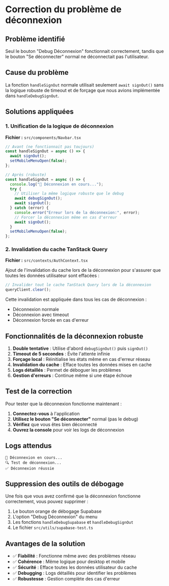 # Correction du problème de déconnexion

## Problème identifié

Seul le bouton "Debug Déconnexion" fonctionnait correctement, tandis que le bouton "Se déconnecter" normal ne déconnectait pas l'utilisateur.

## Cause du problème

La fonction `handleSignOut` normale utilisait seulement `await signOut()` sans la logique robuste de timeout et de forçage que nous avions implémentée dans `handleDebugSignOut`.

## Solutions appliquées

### 1. Unification de la logique de déconnexion

**Fichier :** `src/components/Navbar.tsx`

```typescript
// Avant (ne fonctionnait pas toujours)
const handleSignOut = async () => {
  await signOut();
  setMobileMenuOpen(false);
};

// Après (robuste)
const handleSignOut = async () => {
  console.log("🔧 Déconnexion en cours...");
  try {
    // Utiliser la même logique robuste que le debug
    await debugSignOut();
    await signOut();
  } catch (error) {
    console.error("Erreur lors de la déconnexion:", error);
    // Forcer la déconnexion même en cas d'erreur
    await signOut();
  }
  setMobileMenuOpen(false);
};
```

### 2. Invalidation du cache TanStack Query

**Fichier :** `src/contexts/AuthContext.tsx`

Ajout de l'invalidation du cache lors de la déconnexion pour s'assurer que toutes les données utilisateur sont effacées :

```typescript
// Invalider tout le cache TanStack Query lors de la déconnexion
queryClient.clear();
```

Cette invalidation est appliquée dans tous les cas de déconnexion :

- Déconnexion normale
- Déconnexion avec timeout
- Déconnexion forcée en cas d'erreur

## Fonctionnalités de la déconnexion robuste

1. **Double tentative** : Utilise d'abord `debugSignOut()` puis `signOut()`
2. **Timeout de 5 secondes** : Évite l'attente infinie
3. **Forçage local** : Réinitialise les états même en cas d'erreur réseau
4. **Invalidation du cache** : Efface toutes les données mises en cache
5. **Logs détaillés** : Permet de déboguer les problèmes
6. **Gestion d'erreurs** : Continue même si une étape échoue

## Test de la correction

Pour tester que la déconnexion fonctionne maintenant :

1. **Connectez-vous** à l'application
2. **Utilisez le bouton "Se déconnecter"** normal (pas le debug)
3. **Vérifiez** que vous êtes bien déconnecté
4. **Ouvrez la console** pour voir les logs de déconnexion

## Logs attendus

```
🔧 Déconnexion en cours...
🔍 Test de déconnexion...
✅ Déconnexion réussie
```

## Suppression des outils de débogage

Une fois que vous avez confirmé que la déconnexion fonctionne correctement, vous pouvez supprimer :

1. Le bouton orange de débogage Supabase
2. L'option "Debug Déconnexion" du menu
3. Les fonctions `handleDebugSupabase` et `handleDebugSignOut`
4. Le fichier `src/utils/supabase-test.ts`

## Avantages de la solution

- ✅ **Fiabilité** : Fonctionne même avec des problèmes réseau
- ✅ **Cohérence** : Même logique pour desktop et mobile
- ✅ **Sécurité** : Efface toutes les données utilisateur du cache
- ✅ **Debugging** : Logs détaillés pour identifier les problèmes
- ✅ **Robustesse** : Gestion complète des cas d'erreur
